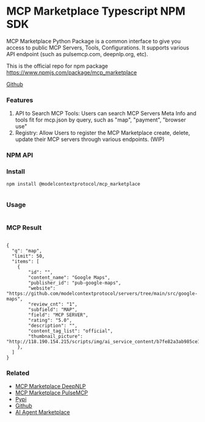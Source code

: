 # MCP Marketplace Typescript NPM SDK

MCP Marketplace Python Package is a common interface to give you access to public MCP Servers, Tools, Configurations. It supports various API endpoint (such as pulsemcp.com, deepnlp.org, etc).


This is the official repo for npm package https://www.npmjs.com/package/mcp_marketplace

[Github](https://github.com/AI-Agent-Hub/mcp-marketplace)


### Features

1. API to Search MCP Tools: Users can search MCP Servers Meta Info and tools fit for mcp.json by query, such as "map", "payment", "browser use"
2. Registry: Allow Users to register the MCP Marketplace create, delete, update their MCP servers through various endpoints. (WIP)

### NPM API

### Install

```
npm install @modelcontextprotocol/mcp_marketplace


```

### Usage 

```

```

### MCP Result

```

{
  "q": "map",
  "limit": 50,
  "items": [
    {
        "id": "",
        "content_name": "Google Maps",
        "publisher_id": "pub-google-maps",
        "website": "https://github.com/modelcontextprotocol/servers/tree/main/src/google-maps",
        "review_cnt": "1",
        "subfield": "MAP",
        "field": "MCP SERVER",
        "rating": "5.0",
        "description": "",
        "content_tag_list": "official",
        "thumbnail_picture": "http://118.190.154.215/scripts/img/ai_service_content/b7fe82a3ab985ce1a953f7b4ad9c5e01.jpeg"
    },    
  ]
}
```

### Related
- [MCP Marketplace DeepNLP](http://www.deepnlp.org/store/ai-agent/mcp-server)
- [MCP Marketplace PulseMCP](https://www.pulsemcp.com/)
- [Pypi](https://pypi.org/project/mcp-marketplace)
- [Github](https://github.com/AI-Agent-Hub/mcp-marketplace)
- [AI Agent Marketplace](http://www.deepnlp.org/store/ai-agent)




